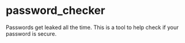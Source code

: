 # password_checker
Passwords get leaked all the time. This is a tool to help check if your password is secure.